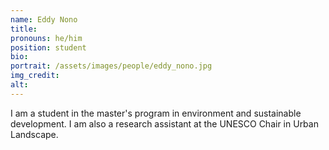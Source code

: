 ```yaml
---
name: Eddy Nono
title: 
pronouns: he/him
position: student
bio:
portrait: /assets/images/people/eddy_nono.jpg
img_credit:
alt:
---
```

I am a student in the master's program in environment and sustainable development. I am also a research assistant at the UNESCO Chair in Urban Landscape.
